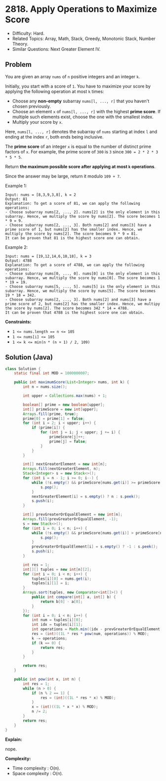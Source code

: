 # 2818. Apply Operations to Maximize Score

- Difficulty: Hard.
- Related Topics: Array, Math, Stack, Greedy, Monotonic Stack, Number Theory.
- Similar Questions: Next Greater Element IV.

## Problem

You are given an array `nums` of `n` positive integers and an integer `k`.

Initially, you start with a score of `1`. You have to maximize your score by applying the following operation at most `k` times:

- Choose any **non-empty** subarray `nums[l, ..., r]` that you haven't chosen previously.
- Choose an element `x` of `nums[l, ..., r]` with the highest **prime score**. If multiple such elements exist, choose the one with the smallest index.
- Multiply your score by `x`.

Here, `nums[l, ..., r]` denotes the subarray of `nums` starting at index `l` and ending at the index `r`, both ends being inclusive.

The **prime score** of an integer `x` is equal to the number of distinct prime factors of `x`. For example, the prime score of `300` is `3` since `300 = 2 * 2 * 3 * 5 * 5`.

Return **the **maximum possible score** after applying at most **`k`** operations**.

Since the answer may be large, return it modulo `109 + 7`.

Example 1:

```
Input: nums = [8,3,9,3,8], k = 2
Output: 81
Explanation: To get a score of 81, we can apply the following operations:
- Choose subarray nums[2, ..., 2]. nums[2] is the only element in this subarray. Hence, we multiply the score by nums[2]. The score becomes 1 * 9 = 9.
- Choose subarray nums[2, ..., 3]. Both nums[2] and nums[3] have a prime score of 1, but nums[2] has the smaller index. Hence, we multiply the score by nums[2]. The score becomes 9 * 9 = 81.
It can be proven that 81 is the highest score one can obtain.
```

Example 2:

```
Input: nums = [19,12,14,6,10,18], k = 3
Output: 4788
Explanation: To get a score of 4788, we can apply the following operations:
- Choose subarray nums[0, ..., 0]. nums[0] is the only element in this subarray. Hence, we multiply the score by nums[0]. The score becomes 1 * 19 = 19.
- Choose subarray nums[5, ..., 5]. nums[5] is the only element in this subarray. Hence, we multiply the score by nums[5]. The score becomes 19 * 18 = 342.
- Choose subarray nums[2, ..., 3]. Both nums[2] and nums[3] have a prime score of 2, but nums[2] has the smaller index. Hence, we multipy the score by nums[2]. The score becomes 342 * 14 = 4788.
It can be proven that 4788 is the highest score one can obtain.
```

**Constraints:**

- `1 <= nums.length == n <= 105`
- `1 <= nums[i] <= 105`
- `1 <= k <= min(n * (n + 1) / 2, 109)`

## Solution (Java)

```java
class Solution {
    static final int MOD = 1000000007;

    public int maximumScore(List<Integer> nums, int k) {
        int n = nums.size();

        int upper = Collections.max(nums) + 1;

        boolean[] prime = new boolean[upper];
        int[] primeScore = new int[upper];
        Arrays.fill(prime, true);
        prime[0] = prime[1] = false;
        for (int i = 2; i < upper; i++) {
            if (prime[i]) {
                for (int j = i; j < upper; j += i) {
                    primeScore[j]++;
                    prime[j] = false;
                }
            }
        }

        int[] nextGreaterElement = new int[n];
        Arrays.fill(nextGreaterElement, n);
        Stack<Integer> s = new Stack<>();
        for (int i = n - 1; i >= 0; i--) {
            while (!s.empty() && primeScore[nums.get(i)] >= primeScore[nums.get(s.peek())]) {
                s.pop();
            }
            nextGreaterElement[i] = s.empty() ? n : s.peek();
            s.push(i);
        }

        int[] prevGreaterOrEqualElement = new int[n];
        Arrays.fill(prevGreaterOrEqualElement, -1);
        s = new Stack<>();
        for (int i = 0; i < n; i++) {
            while (!s.empty() && primeScore[nums.get(i)] > primeScore[nums.get(s.peek())]) {
                s.pop();
            }
            prevGreaterOrEqualElement[i] = s.empty() ? -1 : s.peek();
            s.push(i);
        }

        int res = 1;
        int[][] tuples = new int[n][2];
        for (int i = 0; i < n; i++) {
            tuples[i][0] = nums.get(i);
            tuples[i][1] = i;
        }
        Arrays.sort(tuples, new Comparator<int[]>() {
            public int compare(int[] a, int[] b) {
                return b[0] - a[0];
            }
        });
        for (int i = 0; i < n; i++) {
            int num = tuples[i][0];
            int idx = tuples[i][1];
            int operations = Math.min((idx - prevGreaterOrEqualElement[idx]) * (nextGreaterElement[idx] - idx), k);
            res = (int)((1L * res * pow(num, operations)) % MOD);
            k -= operations;
            if (k == 0) {
                return res;
            }
        }

        return res;
    }

    public int pow(int x, int n) {
        int res = 1;
        while (n > 0) {
            if (n % 2 == 1) {
                res = (int)((1L * res * x) % MOD);
            }
            x = (int)((1L * x * x) % MOD);
            n /= 2;
        }
        return res;
    }
}
```

**Explain:**

nope.

**Complexity:**

- Time complexity : O(n).
- Space complexity : O(n).
